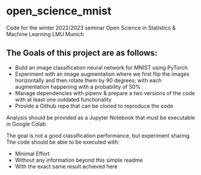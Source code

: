 # open_science_mnist
Code for the winter 2022/2023 seminar Open Science in Statistics &amp; Machine Learning LMU Munich  

## The Goals of this project are as follows:  

* Build an image classification neural network for MNIST using PyTorch  
* Experiment with an image augmentation where we first flip the images horizontally and then rotate them by 90 degrees; with each augmentation happening with a probability of 50%  
* Manage dependencies with pipenv & prepare a two versions of the code with at least one outdated functionality  
* Provide a Github repo that can be cloned to reproduce the code  

Analysis should be provided as a Jupyter Notebook that must be executable in Google Colab  

The goal is not a good classification performance, but experiment sharing.  
The code should be able to be executed with:  
* Minimal Effort
* Without any information beyond this simple readme
* With the exact same result achieved here
